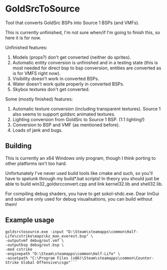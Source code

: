 # GoldSrcToSource
Tool that converts GoldSrc BSPs into Source 1 BSPs (and VMFs).

This is currently unfinished, I'm not sure when/if I'm going to finish this, so here it is for now.

Unfinished features:
1. Models (props?) don't get converted (neither do sprites).
2. Automatic entity conversion is unfinished and in a testing state (this is most needed for direct bsp to bsp conversion, entities are converted as is for VMFS right now).
3. Visibility doesn't work in converted BSPs.
4. Water doesn't work quite properly in converted BSPs.
5. Skybox textures don't get converted.

Some (mostly finished) features:
1. Automatic texture conversion (including transparent textures). Source 1 also seems to support goldsrc animated textures.
2. Lighting conversion from GoldSrc to Source 1 BSP. (1:1 lighting!)
3. Conversion to BSP and VMF (as mentioned before).
4. Loads of jank and bugs.

## Building

This is currently an x64 Windows only program, though I think porting to other platforms isn't too hard.

Unfortunately I've never used build tools like cmake and such, so you'll have to spelunk through my build*.bat scripts! In theory you should just be able to build win32_goldsrcconvert.cpp and link kernel32.lib and shell32.lib.

For compiling debug shaders, you have to get sokol-shdc.exe. Dear ImGui and sokol are only used for debug visualisations, you can build without them!

## Example usage

```
goldsrctosource.exe -input "D:\Steam\steamapps\common\Half-Life\cstrike\maps\kz_man_everest.bsp" \
-outputvmf debug/out.vmf \
-outputbsp debug/out.bsp \
-mod cstrike
-enginepath "D:\Steam\steamapps\common\Half-Life" \
-assetpath "C:\Program Files (x86)\Steam\steamapps\common\Counter-Strike Global Offensive\csgo"```
